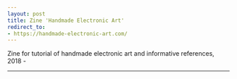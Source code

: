```yaml
---
layout: post
title: Zine 'Handmade Electronic Art'
redirect_to:
- https://handmade-electronic-art.com/
---
```


Zine for tutorial of handmade electronic art and informative references, 2018 -

***
